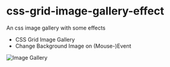 # css-grid-image-gallery-effect
An css image gallery with some effects

- CSS Grid Image Gallery
- Change Background Image on (Mouse-)Event

![Image Gallery](./assets/images/showcase.png)
